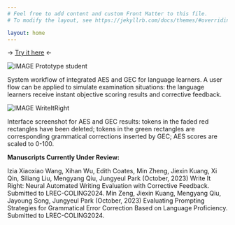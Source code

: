 ```yaml
---
# Feel free to add content and custom Front Matter to this file.
# To modify the layout, see https://jekyllrb.com/docs/themes/#overriding-theme-defaults

layout: home
---
```

-> [Try it here](https://open-writing-evaluation.github.io/awe/) <-


![IMAGE Prototype student](/Prototype-student.jpeg)

System workflow of integrated AES and GEC for language learners. A user flow can be applied to simulate examination situations: the language learners receive instant objective scoring results and corrective feedback.

![IMAGE WriteItRight](/WriteItRight.jpeg)

Interface screenshot for AES and GEC results: tokens in the faded red rectangles have been deleted; tokens in the green rectangles are corresponding grammatical corrections inserted by GEC; AES scores are scaled to 0-100. 




**Manuscripts Currently Under Review:**

Izia Xiaoxiao Wang, Xihan Wu, Edith Coates, Min Zheng, Jiexin Kuang, Xi Qin, Siliang Liu, Mengyang Qiu, Jungyeul Park (October, 2023)  Write It Right: Neural Automated Writing Evaluation with Corrective Feedback. Submitted to LREC-COLING2024. 
Min Zeng, Jiexin Kuang, Mengyang Qiu, Jayoung Song, Jungyeul Park (October, 2023) Evaluating Prompting Strategies for Grammatical Error Correction Based on Language Proficiency. Submitted to LREC-COLING2024.
